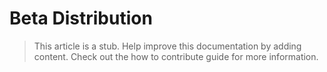 # Beta Distribution

> This article is a stub. Help improve this documentation by adding content. Check out the how to contribute guide for more information. 